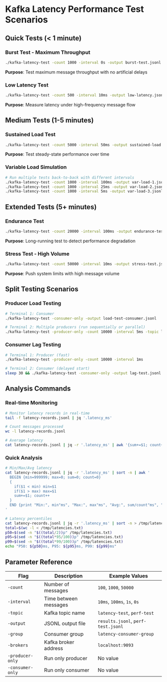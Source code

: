 # Kafka Latency Performance Test Scenarios

## Quick Tests (< 1 minute)

### Burst Test - Maximum Throughput
```bash
./kafka-latency-test -count 1000 -interval 0s -output burst-test.jsonl
```
**Purpose**: Test maximum message throughput with no artificial delays

### Low Latency Test 
```bash
./kafka-latency-test -count 500 -interval 10ms -output low-latency.jsonl
```
**Purpose**: Measure latency under high-frequency message flow

## Medium Tests (1-5 minutes)

### Sustained Load Test
```bash
./kafka-latency-test -count 5000 -interval 50ms -output sustained-load.jsonl
```
**Purpose**: Test steady-state performance over time

### Variable Load Simulation
```bash
# Run multiple tests back-to-back with different intervals
./kafka-latency-test -count 1000 -interval 100ms -output var-load-1.jsonl
./kafka-latency-test -count 1000 -interval 25ms -output var-load-2.jsonl  
./kafka-latency-test -count 1000 -interval 5ms -output var-load-3.jsonl
```

## Extended Tests (5+ minutes)

### Endurance Test
```bash
./kafka-latency-test -count 20000 -interval 100ms -output endurance-test.jsonl
```
**Purpose**: Long-running test to detect performance degradation

### Stress Test - High Volume
```bash
./kafka-latency-test -count 50000 -interval 10ms -output stress-test.jsonl
```
**Purpose**: Push system limits with high message volume

## Split Testing Scenarios

### Producer Load Testing
```bash
# Terminal 1: Consumer
./kafka-latency-test -consumer-only -output load-test-consumer.jsonl

# Terminal 2: Multiple producers (run sequentially or parallel)
./kafka-latency-test -producer-only -count 10000 -interval 5ms -topic load-test
```

### Consumer Lag Testing
```bash
# Terminal 1: Producer (fast)
./kafka-latency-test -producer-only -count 10000 -interval 1ms

# Terminal 2: Consumer (delayed start)
sleep 30 && ./kafka-latency-test -consumer-only -output lag-test.jsonl
```

## Analysis Commands

### Real-time Monitoring
```bash
# Monitor latency records in real-time
tail -f latency-records.jsonl | jq '.latency_ms'

# Count messages processed
wc -l latency-records.jsonl

# Average latency
cat latency-records.jsonl | jq -r '.latency_ms' | awk '{sum+=$1; count++} END {print "Avg latency:", sum/count, "ms"}'
```

### Quick Analysis
```bash
# Min/Max/Avg latency
cat latency-records.jsonl | jq -r '.latency_ms' | sort -n | awk '
  BEGIN {min=999999; max=0; sum=0; count=0}
  {
    if($1 < min) min=$1
    if($1 > max) max=$1
    sum+=$1; count++
  }
  END {print "Min:", min"ms", "Max:", max"ms", "Avg:", sum/count"ms", "Count:", count}
'

# Latency percentiles
cat latency-records.jsonl | jq -r '.latency_ms' | sort -n > /tmp/latencies.txt
total=$(wc -l < /tmp/latencies.txt)
p50=$(sed -n "$((total/2))p" /tmp/latencies.txt)
p95=$(sed -n "$((total*95/100))p" /tmp/latencies.txt)
p99=$(sed -n "$((total*99/100))p" /tmp/latencies.txt)
echo "P50: ${p50}ms, P95: ${p95}ms, P99: ${p99}ms"
```

## Parameter Reference

| Flag | Description | Example Values |
|------|-------------|----------------|
| `-count` | Number of messages | `100`, `1000`, `50000` |
| `-interval` | Time between messages | `10ms`, `100ms`, `1s`, `0s` |
| `-topic` | Kafka topic name | `latency-test`, `perf-test` |
| `-output` | JSONL output file | `results.jsonl`, `perf-test.jsonl` |
| `-group` | Consumer group | `latency-consumer-group` |
| `-brokers` | Kafka broker address | `localhost:9093` |
| `-producer-only` | Run only producer | No value |
| `-consumer-only` | Run only consumer | No value | 